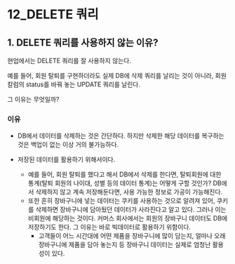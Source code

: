# 12_DELETE 쿼리

## 1. DELETE 쿼리를 사용하지 않는 이유?

현업에서는 DELETE 쿼리를 잘 사용하지 않는다.

예를 들어, 회원 탈퇴를 구현하더라도 실제 DB에 삭제 쿼리를 날리는 것이 아니라, 회원 칼럼의 status를 바꿔 놓는  UPDATE 쿼리를 날린다.

그 이유는 무엇일까?

### 이유

- DB에서 데이터를 삭제하는 것은 간단하다. 하지만 삭제한 해당 데이터를 복구하는 것은 백업이 없는 이상 거의 불가능하다.

- 저장된 데이터를 활용하기 위해서이다. 
  - 예를 들어, 회원 탈퇴를 했다고 해서 DB에서 삭제를 한다면, 탈퇴회원에 대한 통계(탈퇴 회원의 나이대, 성별 등의 데이터 통계)는 어떻게 구할 것인가? DB에서 삭제하지 않고 계속 저장해둔다면, 사용 가능한 정보로 가공이 가능해진다.
  - 또한 흔히 장바구니에 넣는 데이터는 쿠키를 사용하는 것으로 알려져 있어, 쿠키를 삭제하면 장바구니에 담아뒀던 데이터가 사라진다고 알고 있다. 그러나 이는 비회원에 해당하는 것이다. 커머스 회사에서는 회원의 장바구니 데이터도 DB에 저장하기도 한다. 그 이유는 바로 빅데이터로 활용하기 위함이다.
    - 고객들이 어느 시간대에 어떤 제품을 장바구니에 많이 담는지, 얼마나 오래 장바구니에 제품을 담아 놓는지 등 장바구니 데이터는 실제로 엄청난 활용성이 있다.